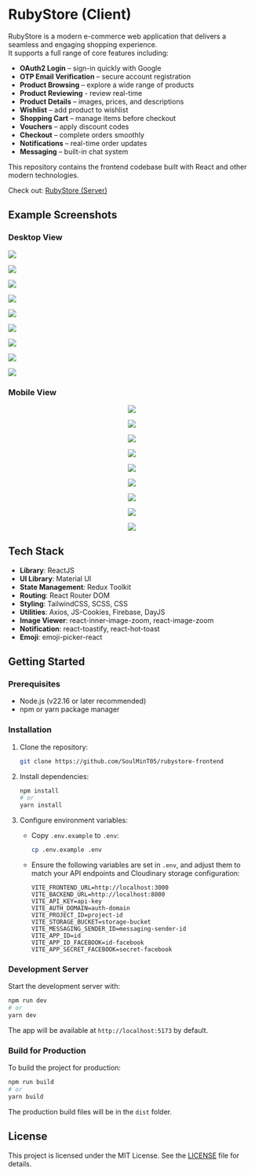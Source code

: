 # RubyStore (Client)

RubyStore is a modern e-commerce web application that delivers a seamless and engaging shopping experience.  
It supports a full range of core features including:

-   **OAuth2 Login** – sign-in quickly with Google
-   **OTP Email Verification** – secure account registration
-   **Product Browsing** – explore a wide range of products
-   **Product Reviewing** - review real-time
-   **Product Details** – images, prices, and descriptions
-   **Wishlist** – add product to wishlist
-   **Shopping Cart** – manage items before checkout
-   **Vouchers** – apply discount codes
-   **Checkout** – complete orders smoothly
-   **Notifications** – real-time order updates
-   **Messaging** – built-in chat system

This repository contains the frontend codebase built with React and other modern technologies.

Check out: [RubyStore (Server)](https://github.com/SoulMinT05/rubystore-backend)

## Example Screenshots

### Desktop View

![](./src/screenshots/home.png)

![](./src/screenshots/search.png)

![](./src/screenshots/product-list.png)

![](./src/screenshots/product-details.png)

![](./src/screenshots/cart.png)

![](./src/screenshots/voucher.png)

![](./src/screenshots/checkout.png)

![](./src/screenshots/notification.png)

![](./src/screenshots/message.png)

### Mobile View

<p align="center">
  <img src="./src/screenshots/mobile_home.png" />
</p>
<p align="center">
  <img src="./src/screenshots/mobile_search.png" />
</p>
<p align="center">
  <img src="./src/screenshots/mobile_product-list.png" />
</p>
<p align="center">
  <img src="./src/screenshots/mobile_product-details.png" />
</p>
<p align="center">
  <img src="./src/screenshots/mobile_cart.png" />
</p>
<p align="center">
  <img src="./src/screenshots/mobile_voucher.png" />
</p>
<p align="center">
  <img src="./src/screenshots/mobile_checkout.png" />
</p>
<p align="center">
  <img src="./src/screenshots/mobile_notification.png" />
</p>
<p align="center">
  <img src="./src/screenshots/mobile_notification.png" />
</p>

## Tech Stack

-   **Library**: ReactJS
-   **UI Library**: Material UI
-   **State Management**: Redux Toolkit
-   **Routing**: React Router DOM
-   **Styling**: TailwindCSS, SCSS, CSS
-   **Utilities**: Axios, JS-Cookies, Firebase, DayJS
-   **Image Viewer**: react-inner-image-zoom, react-image-zoom
-   **Notification**: react-toastify, react-hot-toast
-   **Emoji**: emoji-picker-react

## Getting Started

### Prerequisites

-   Node.js (v22.16 or later recommended)
-   npm or yarn package manager

### Installation

1. Clone the repository:
    ```bash
    git clone https://github.com/SoulMinT05/rubystore-frontend
    ```
2. Install dependencies:
    ```bash
    npm install
    # or
    yarn install
    ```
3. Configure environment variables:

    - Copy `.env.example` to `.env`:
        ```bash
        cp .env.example .env
        ```
    - Ensure the following variables are set in `.env`, and adjust them to match your API endpoints and Cloudinary storage configuration:

        ```env
        VITE_FRONTEND_URL=http://localhost:3000
        VITE_BACKEND_URL=http://localhost:8000
        VITE_API_KEY=api-key
        VITE_AUTH_DOMAIN=auth-domain
        VITE_PROJECT_ID=project-id
        VITE_STORAGE_BUCKET=storage-bucket
        VITE_MESSAGING_SENDER_ID=messaging-sender-id
        VITE_APP_ID=id
        VITE_APP_ID_FACEBOOK=id-facebook
        VITE_APP_SECRET_FACEBOOK=secret-facebook
        ```

### Development Server

Start the development server with:

```bash
npm run dev
# or
yarn dev
```

The app will be available at `http://localhost:5173` by default.

### Build for Production

To build the project for production:

```bash
npm run build
# or
yarn build
```

The production build files will be in the `dist` folder.

## License

This project is licensed under the MIT License. See the [LICENSE](LICENSE) file for details.

